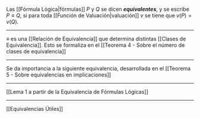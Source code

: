 Las [[Fórmula Lógica|fórmulas]] $P$ y $Q$ se dicen ***equivalentes***, y se escribe $P≡Q$, si para toda [[Función de Valuación|valuación]] $v$ se tiene que $v(P)=v(Q)$.
***
≡ es una [[Relación de Equivalencia]] que determina distintas [[Clases de Equivalencia]]. Esto se formaliza en el [[Teorema 4 - Sobre el número de clases de equivalencia]]
***
Se da importancia a la siguiente equivalencia, desarrollada en el [[Teorema 5 - Sobre equivalencias en implicaciones]] 
***
[[Lema 1 a partir de la Equivalencia de Fórmulas Lógicas]] 
***
[[Equivalencias Útiles]] 